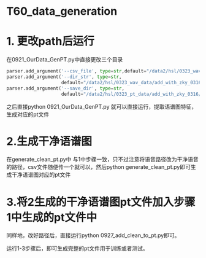 # T60_data_generation
# 1. 更改path后运行
在0921_OurData_GenPT.py中直接更改三个目录
```python
parser.add_argument('--csv_file', type=str,default="/data2/hsl/0323_wav_data/add_with_zky_0316/Speech/Cas-zhongguancun/20230321T150605_test_gen_corpus_dataset_results.csv")
parser.add_argument('--dir_str', type=str,
                    default="/data2/hsl/0323_wav_data/add_with_zky_0316/Speech/Cas-zhongguancun/")
parser.add_argument('--save_dir', type=str,
                    default="/data2/hsl/0323_pt_data/add_with_zky_0316/Cas-zhongguancun/")
```
之后直接python 0921_OurData_GenPT.py 就可以直接运行，提取语谱图特征，生成对应的pt文件

# 2.生成干净语谱图
在generate_clean_pt.py中
与1中步骤一致，只不过注意将语音路径改为干净语音的路径，csv文件随便传一个就可以，然后python generate_clean_pt.py即可生成干净语谱图对应的pt文件

# 3.将2生成的干净语谱图pt文件加入步骤1中生成的pt文件中
同样地，改好路径后，直接运行python 0927_add_clean_to_pt.py即可。

运行1-3步骤后，即可生成完整的pt文件用于训练或者测试。

